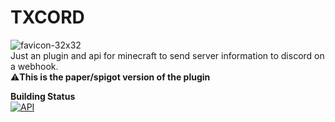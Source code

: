 # TXCORD
![favicon-32x32](https://github.com/ThexGameLord/TXCORD/assets/69915399/0363ad4f-93e9-4767-9aae-a741325587cc)<br>
Just an plugin and api for minecraft to send server information to discord on a webhook.<br>
⚠**This is the paper/spigot version of the plugin**

**Building Status**<br>
[![API](https://github.com/ThexGameLord/TXCORD/actions/workflows/API-test.yml/badge.svg?branch=API)](https://github.com/ThexGameLord/TXCORD/actions/workflows/API-test.yml)


